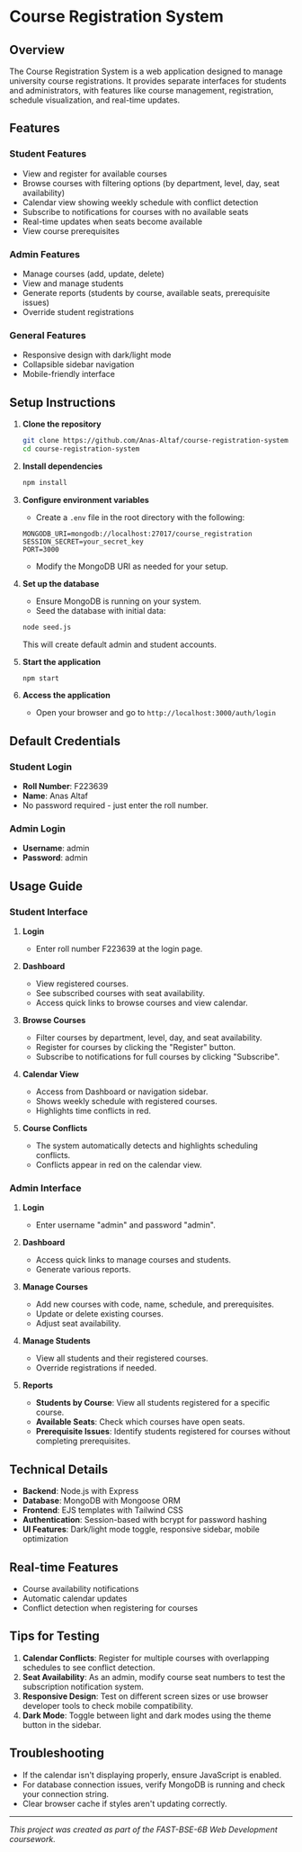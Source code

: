 # Course Registration System

## Overview

The Course Registration System is a web application designed to manage university course registrations. It provides separate interfaces for students and administrators, with features like course management, registration, schedule visualization, and real-time updates.

## Features

### Student Features

- View and register for available courses
- Browse courses with filtering options (by department, level, day, seat availability)
- Calendar view showing weekly schedule with conflict detection
- Subscribe to notifications for courses with no available seats
- Real-time updates when seats become available
- View course prerequisites

### Admin Features

- Manage courses (add, update, delete)
- View and manage students
- Generate reports (students by course, available seats, prerequisite issues)
- Override student registrations

### General Features

- Responsive design with dark/light mode
- Collapsible sidebar navigation
- Mobile-friendly interface

## Setup Instructions

1. **Clone the repository**

   ```bash
   git clone https://github.com/Anas-Altaf/course-registration-system
   cd course-registration-system
   ```

2. **Install dependencies**

   ```bash
   npm install
   ```

3. **Configure environment variables**

   - Create a `.env` file in the root directory with the following:

   ```plaintext
   MONGODB_URI=mongodb://localhost:27017/course_registration
   SESSION_SECRET=your_secret_key
   PORT=3000
   ```

   - Modify the MongoDB URI as needed for your setup.

4. **Set up the database**

   - Ensure MongoDB is running on your system.
   - Seed the database with initial data:

   ```bash
   node seed.js
   ```

   This will create default admin and student accounts.

5. **Start the application**

   ```bash
   npm start
   ```

6. **Access the application**
   - Open your browser and go to `http://localhost:3000/auth/login`

## Default Credentials

### Student Login

- **Roll Number**: F223639
- **Name**: Anas Altaf
- No password required - just enter the roll number.

### Admin Login

- **Username**: admin
- **Password**: admin

## Usage Guide

### Student Interface

1. **Login**

   - Enter roll number F223639 at the login page.

2. **Dashboard**

   - View registered courses.
   - See subscribed courses with seat availability.
   - Access quick links to browse courses and view calendar.

3. **Browse Courses**

   - Filter courses by department, level, day, and seat availability.
   - Register for courses by clicking the "Register" button.
   - Subscribe to notifications for full courses by clicking "Subscribe".

4. **Calendar View**

   - Access from Dashboard or navigation sidebar.
   - Shows weekly schedule with registered courses.
   - Highlights time conflicts in red.

5. **Course Conflicts**
   - The system automatically detects and highlights scheduling conflicts.
   - Conflicts appear in red on the calendar view.

### Admin Interface

1. **Login**

   - Enter username "admin" and password "admin".

2. **Dashboard**

   - Access quick links to manage courses and students.
   - Generate various reports.

3. **Manage Courses**

   - Add new courses with code, name, schedule, and prerequisites.
   - Update or delete existing courses.
   - Adjust seat availability.

4. **Manage Students**

   - View all students and their registered courses.
   - Override registrations if needed.

5. **Reports**
   - **Students by Course**: View all students registered for a specific course.
   - **Available Seats**: Check which courses have open seats.
   - **Prerequisite Issues**: Identify students registered for courses without completing prerequisites.

## Technical Details

- **Backend**: Node.js with Express
- **Database**: MongoDB with Mongoose ORM
- **Frontend**: EJS templates with Tailwind CSS
- **Authentication**: Session-based with bcrypt for password hashing
- **UI Features**: Dark/light mode toggle, responsive sidebar, mobile optimization

## Real-time Features

- Course availability notifications
- Automatic calendar updates
- Conflict detection when registering for courses

## Tips for Testing

1. **Calendar Conflicts**: Register for multiple courses with overlapping schedules to see conflict detection.
2. **Seat Availability**: As an admin, modify course seat numbers to test the subscription notification system.
3. **Responsive Design**: Test on different screen sizes or use browser developer tools to check mobile compatibility.
4. **Dark Mode**: Toggle between light and dark modes using the theme button in the sidebar.

## Troubleshooting

- If the calendar isn't displaying properly, ensure JavaScript is enabled.
- For database connection issues, verify MongoDB is running and check your connection string.
- Clear browser cache if styles aren't updating correctly.

---

_This project was created as part of the FAST-BSE-6B Web Development coursework._

